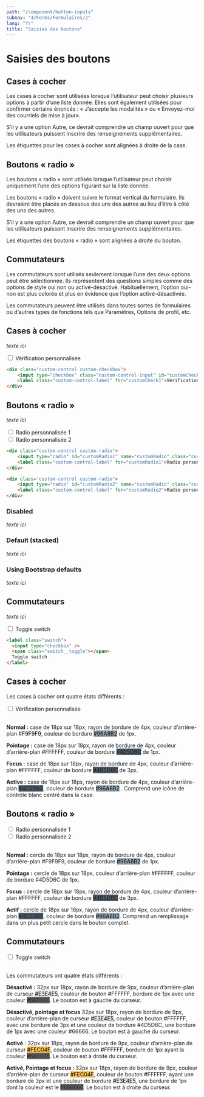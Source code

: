 ```yaml
---
path: "/component/button-inputs"
subnav: "4/Forms/Formulaires/2"
lang: "fr"
title: "Saisies des boutons"
---
```


<helmet>
<title> Saisis des boutons - Système de conception Aurora </title>
</helmet>

# Saisies des boutons

## Cases à cocher

Les cases à cocher sont utilisées lorsque l’utilisateur peut choisir plusieurs options à partir d’une liste donnée. Elles sont également utilisées pour confirmer certains énoncés : « J’accepte les modalités » ou « Envoyez-moi des courriels de mise à jour».

S’il y a une option Autre, ce devrait comprendre un champ ouvert pour que les utilisateurs puissent inscrire des renseignements supplémentaires.

Les étiquettes pour les cases à cocher sont alignées à droite de la case.

## Boutons « radio »

Les boutons « radio » sont utilisés lorsque l’utilisateur peut choisir uniquement l’une des options figurant sur la liste donnée.

Les boutons « radio » doivent suivre le format vertical du formulaire. Ils devraient être placés en dessous des uns des autres au lieu d’être à côté des uns des autres.

S’il y a une option Autre, ce devrait comprendre un champ ouvert pour que les utilisateurs puissent inscrire des renseignements supplémentaires.

Les étiquettes des boutons « radio » sont alignées à droite du bouton.

## Commutateurs

Les commutateurs sont utilisés seulement lorsque l’une des deux options peut être sélectionnée. Ils représentent des questions simples comme des options de style oui non ou activé-désactivé. Habituellement, l’option oui-non est plus colorée et plus en évidence que l’option activé-désactivée.

Les commutateurs peuvent être utilisés dans toutes sortes de formulaires ou d’autres types de fonctions tels que Paramètres, Options de profil, etc.

<documentationtabs remove="react">
      <doctabpanel type="html">
          

## Cases à cocher

*texte ici*

<div class="custom-control custom-checkbox">
    <input type="checkbox" class="custom-control-input" id="customCheck1">
    <label class="custom-control-label" for="customCheck1">Vérification personnalisée</label>
</div>

```html
<div class="custom-control custom-checkbox">
    <input type="checkbox" class="custom-control-input" id="customCheck1">
    <label class="custom-control-label" for="customCheck1">Vérification personnalisée</label>
</div>
```

## Boutons « radio »

*texte ici*

<div class="custom-control custom-radio">
    <input type="radio" id="customRadio1" name="customRadio" class="custom-control-input">
    <label class="custom-control-label" for="customRadio1">Radio personnalisée 1</label>
</div>
<div class="custom-control custom-radio">
    <input type="radio" id="customRadio2" name="customRadio" class="custom-control-input">
    <label class="custom-control-label" for="customRadio2">Radio personnalisée 2</label>
</div>

```html
<div class="custom-control custom-radio">
    <input type="radio" id="customRadio1" name="customRadio" class="custom-control-input">
    <label class="custom-control-label" for="customRadio1">Radio personnalisée 1</label>
</div>

<div class="custom-control custom-radio">
    <input type="radio" id="customRadio2" name="customRadio" class="custom-control-input">
    <label class="custom-control-label" for="customRadio2">Radio personnalisée 2</label>
</div>
```

### Disabled

*texte ici*

### Default (stacked)

*texte ici*

### Using Bootstrap defaults

*texte ici*

## Commutateurs

*texte ici*

<label class="switch">
  <input type="checkbox" />
  <span class="switch__toggle"></span>
  Toggle switch
</label>

```html
<label class="switch">
  <input type="checkbox" />
  <span class="switch__toggle"></span>
  Toggle switch
</label>
```

</doctabpanel>
      <doctabpanel type="design">
          

## Cases à cocher

Les cases à cocher ont quatre états différents :

<div class="custom-control custom-checkbox">
    <input type="checkbox" class="custom-control-input" id="customCheck1">
    <label class="custom-control-label" for="customCheck1">Vérification personnalisée</label>
</div>

<br> 

**Normal :** case de 18px sur 18px, rayon de bordure de 4px, couleur d’arrière-plan <badge style="background-color: #F9F9F9; color: black" >#F9F9F9</badge>, couleur de bordure <badge style="background-color: #96A8B2;color:black">#96A8B2</badge> de 1px.

**Pointage :** case de 18px sur 18px, rayon de bordure de 4px, couleur d’arrière-plan <badge style="background-color: #FFFFFF; color:black">#FFFFFF</badge>, couleur de bordure <badge style="background-color: #4D5D6C" >#4D5D6C</badge> de 1px.

**Focus :** case de 18px sur 18px, rayon de bordure de 4px, couleur d’arrière-plan <badge style="background-color: #FFFFFF; color:black">#FFFFFF</badge>, couleur de bordure <badge style="background-color: #4D5D6C" >#4D5D6C</badge> de 3px.

**Active :** case de 18px sur 18px, rayon de bordure de 4px, couleur d’arrière-plan <badge style="background-color: #4D5D6C" >#4D5D6C</badge>, couleur de bordure <badge style="background-color: #96A8B2; color:black">#96A8B2</badge> . Comprend une icône de contrôle blanc centré dans la case.

## Boutons « radio »

<div class="custom-control custom-radio">
    <input type="radio" id="customRadio1" name="customRadio" class="custom-control-input">
    <label class="custom-control-label" for="customRadio1">Radio personnalisée 1</label>
</div>
<div class="custom-control custom-radio">
    <input type="radio" id="customRadio2" name="customRadio" class="custom-control-input">
    <label class="custom-control-label" for="customRadio2">Radio personnalisée 2</label>
</div>
<br> 

**Normal :** cercle de 18px sur 18px, rayon de bordure de 4px, couleur d’arrière-plan #F9F9F9, couleur de bordure <badge style="background-color: #96A8B2; color:black">#96A8B2</badge> de 1px.

**Pointage :** cercle de 18px sur 18px, couleur d’arrière-plan <badge style="background-color: #FFFFFF; color:black">#FFFFFF</badge>, couleur de bordure #4D5D6C de 1px.

**Focus :** cercle de 18px sur 18px, rayon de bordure de 4px, couleur d’arrière-plan <badge style="background-color: #FFFFFF; color:black">#FFFFFF</badge>, couleur de bordure <badge style="background-color: #4D5D6C">#4D5D6C</badge> de 3px.

**Actif :** cercle de 18px sur 18px, rayon de bordure de 4px, couleur d’arrière-plan <badge style="background-color: #4D5D6C">#4D5D6C</badge>, couleur de bordure <badge style="background-color: #96A8B2; color:black">#96A8B2</badge>. Comprend un remplissage dans un plus petit cercle dans le bouton complet.

## Commutateurs

<label class="switch">
  <input type="checkbox" />
  <span class="switch__toggle"></span>
  Toggle switch
</label>

<br> 
<br>

Les commutateurs ont quatre états différents :

**Désactivé  :** 32px sur 18px, rayon de bordure de 9px, couleur d’arrière-plan de curseur <badge style="background-color: #E3E4E5; color: black" >#E3E4E5</badge>, couleur de bouton <badge style="background-color: #FFFFFF; color:black">#FFFFFF</badge>, bordure de 1px avec une couleur <badge style="background-color: #666666">#666666</badge>. Le bouton est à gauche du curseur.

**Désactivé, pointage et focus**
32px sur 18px, rayon de bordure de 9px, couleur d’arrière-plan de curseur <badge style="background-color: #E3E4E5; color: black" >#E3E4E5</badge>, couleur de bouton <badge style="background-color: #FFFFFF; color:black">#FFFFFF</badge>, avec une bordure de 3px et une couleur de bordure #4D5D6C, une bordure de 1px avec une couleur <badge style="background-color: #66666">#66666</badge>. Le bouton est à gauche du curseur.


**Activé**  : 32px sur 18px, rayon de bordure de 9px, couleur d’arrière-plan de curseur <badge style="background-color: #FEC04F; color:black">#FEC04F</badge>, couleur de bouton <badge style="background-color: #FFFFFF; color:black">#FFFFFF</badge>, bordure de 1px ayant la couleur <badge style="background-color: #666666">#666666</badge>. Le bouton est à droite du curseur.

**Activé, Pointage et focus :**
32px sur 18px, rayon de bordure de 9px, couleur d’arrière-plan de curseur <badge style="background-color: #FEC04F; color:black">#FEC04F</badge>, couleur de bouton <badge style="background-color: #FFFFFF; color:black">#FFFFFF</badge>, ayant une bordure de 3px et une couleur de bordure <badge style="background-color: #E3E4E5; color: black" >#E3E4E5</badge>, une bordure de 1px dont la couleur est le <badge style="background-color: #666666">#666666</badge>. Le bouton est à droite du curseur.
    
</doctabpanel>
    </documentationtabs>


